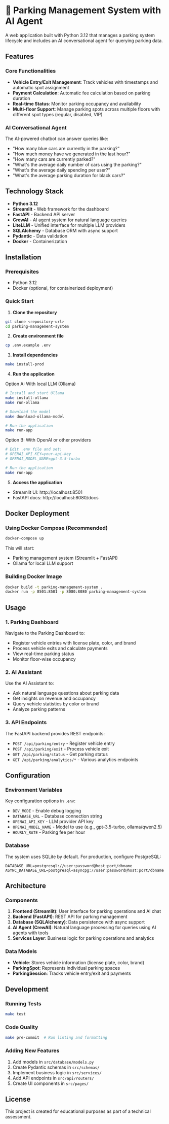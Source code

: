 # 🚗 Parking Management System with AI Agent

A web application built with Python 3.12 that manages a parking system lifecycle and includes an AI conversational agent for querying parking data.

## Features

### Core Functionalities
- **Vehicle Entry/Exit Management**: Track vehicles with timestamps and automatic spot assignment
- **Payment Calculation**: Automatic fee calculation based on parking duration
- **Real-time Status**: Monitor parking occupancy and availability
- **Multi-floor Support**: Manage parking spots across multiple floors with different spot types (regular, disabled, VIP)

### AI Conversational Agent
The AI-powered chatbot can answer queries like:
- "How many blue cars are currently in the parking?"
- "How much money have we generated in the last hour?"
- "How many cars are currently parked?"
- "What's the average daily number of cars using the parking?"
- "What's the average daily spending per user?"
- "What's the average parking duration for black cars?"

## Technology Stack

- **Python 3.12**
- **Streamlit** - Web framework for the dashboard
- **FastAPI** - Backend API server
- **CrewAI** - AI agent system for natural language queries
- **LiteLLM** - Unified interface for multiple LLM providers
- **SQLAlchemy** - Database ORM with async support
- **Pydantic** - Data validation
- **Docker** - Containerization

## Installation

### Prerequisites
- Python 3.12
- Docker (optional, for containerized deployment)

### Quick Start

1. **Clone the repository**
```bash
git clone <repository-url>
cd parking-management-system
```

2. **Create environment file**
```bash
cp .env.example .env
```

3. **Install dependencies**
```bash
make install-prod
```

4. **Run the application**

Option A: With local LLM (Ollama)
```bash
# Install and start Ollama
make install-ollama
make run-ollama

# Download the model
make download-ollama-model

# Run the application
make run-app
```

Option B: With OpenAI or other providers
```bash
# Edit .env file and set:
# OPENAI_API_KEY=your-api-key
# OPENAI_MODEL_NAME=gpt-3.5-turbo

# Run the application
make run-app
```

5. **Access the application**
- Streamlit UI: http://localhost:8501
- FastAPI docs: http://localhost:8080/docs

## Docker Deployment

### Using Docker Compose (Recommended)
```bash
docker-compose up
```

This will start:
- Parking management system (Streamlit + FastAPI)
- Ollama for local LLM support

### Building Docker Image
```bash
docker build -t parking-management-system .
docker run -p 8501:8501 -p 8080:8080 parking-management-system
```

## Usage

### 1. Parking Dashboard
Navigate to the Parking Dashboard to:
- Register vehicle entries with license plate, color, and brand
- Process vehicle exits and calculate payments
- View real-time parking status
- Monitor floor-wise occupancy

### 2. AI Assistant
Use the AI Assistant to:
- Ask natural language questions about parking data
- Get insights on revenue and occupancy
- Query vehicle statistics by color or brand
- Analyze parking patterns

### 3. API Endpoints
The FastAPI backend provides REST endpoints:
- `POST /api/parking/entry` - Register vehicle entry
- `POST /api/parking/exit` - Process vehicle exit
- `GET /api/parking/status` - Get parking status
- `GET /api/parking/analytics/*` - Various analytics endpoints

## Configuration

### Environment Variables
Key configuration options in `.env`:
- `DEV_MODE` - Enable debug logging
- `DATABASE_URL` - Database connection string
- `OPENAI_API_KEY` - LLM provider API key
- `OPENAI_MODEL_NAME` - Model to use (e.g., gpt-3.5-turbo, ollama/qwen2.5)
- `HOURLY_RATE` - Parking fee per hour

### Database
The system uses SQLite by default. For production, configure PostgreSQL:
```
DATABASE_URL=postgresql://user:password@host:port/dbname
ASYNC_DATABASE_URL=postgresql+asyncpg://user:password@host:port/dbname
```

## Architecture

### Components
1. **Frontend (Streamlit)**: User interface for parking operations and AI chat
2. **Backend (FastAPI)**: REST API for parking management
3. **Database (SQLAlchemy)**: Data persistence with async support
4. **AI Agent (CrewAI)**: Natural language processing for queries using AI agents with tools
5. **Services Layer**: Business logic for parking operations and analytics

### Data Models
- **Vehicle**: Stores vehicle information (license plate, color, brand)
- **ParkingSpot**: Represents individual parking spaces
- **ParkingSession**: Tracks vehicle entry/exit and payments

## Development

### Running Tests
```bash
make test
```

### Code Quality
```bash
make pre-commit  # Run linting and formatting
```

### Adding New Features
1. Add models in `src/database/models.py`
2. Create Pydantic schemas in `src/schemas/`
3. Implement business logic in `src/services/`
4. Add API endpoints in `src/api/routers/`
5. Create UI components in `src/pages/`

## License

This project is created for educational purposes as part of a technical assessment.